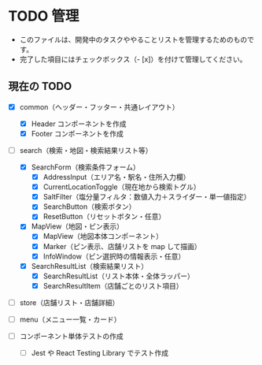 # TODO 管理

- このファイルは、開発中のタスクややることリストを管理するためのものです。
- 完了した項目にはチェックボックス（- [x]）を付けて管理してください。

## 現在の TODO

- [x] common（ヘッダー・フッター・共通レイアウト）

  - [x] Header コンポーネントを作成
  - [x] Footer コンポーネントを作成

- [ ] search（検索・地図・検索結果リスト等）

  - [x] SearchForm（検索条件フォーム）
    - [x] AddressInput（エリア名・駅名・住所入力欄）
    - [x] CurrentLocationToggle（現在地から検索トグル）
    - [x] SaltFilter（塩分量フィルタ：数値入力＋スライダー・単一値指定）
    - [x] SearchButton（検索ボタン）
    - [x] ResetButton（リセットボタン・任意）
  - [x] MapView（地図・ピン表示）
    - [x] MapView（地図本体コンポーネント）
    - [x] Marker（ピン表示、店舗リストを map して描画）
    - [x] InfoWindow（ピン選択時の情報表示・任意）
  - [x] SearchResultList（検索結果リスト）
    - [x] SearchResultList（リスト本体・全体ラッパー）
    - [x] SearchResultItem（店舗ごとのリスト項目）

- [ ] store（店舗リスト・店舗詳細）

- [ ] menu（メニュー一覧・カード）

- [ ] コンポーネント単体テストの作成

  - [ ] Jest や React Testing Library でテスト作成
